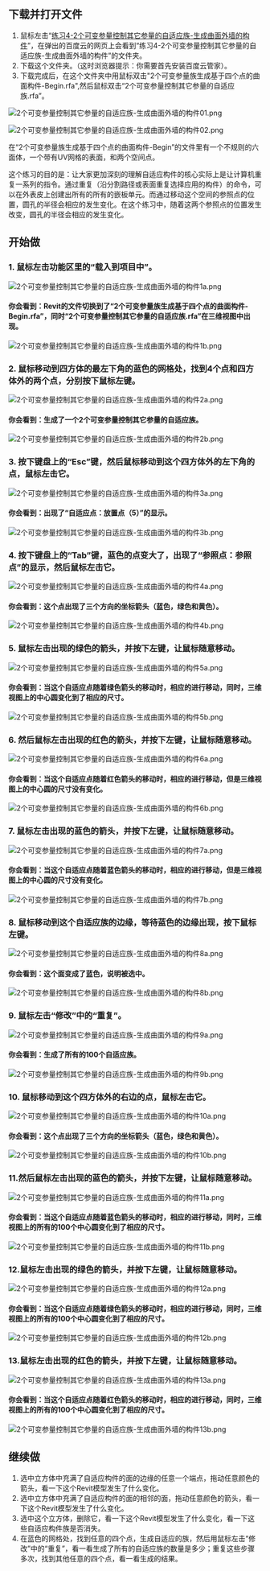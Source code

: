 ## 下载并打开文件

1. 鼠标左击“[练习4-2个可变参量控制其它参量的自适应族-生成曲面外墙的构件](http://pan.baidu.com/s/1qXqYRkK)”，在弹出的百度云的网页上会看到“练习4-2个可变参量控制其它参量的自适应族-生成曲面外墙的构件”的文件夹。
2. 下载这个文件夹。（这时浏览器提示：你需要首先安装百度云管家）。
3. 下载完成后，在这个文件夹中用鼠标双击"2个可变参量族生成基于四个点的曲面构件-Begin.rfa",然后鼠标双击“2个可变参量控制其它参量的自适应族.rfa”。

![2个可变参量控制其它参量的自适应族-生成曲面外墙的构件01.png](/images/2个可变参量控制其它参量的自适应族-生成曲面外墙的构件/2个可变参量控制其它参量的自适应族-生成曲面外墙的构件01.png)

![2个可变参量控制其它参量的自适应族-生成曲面外墙的构件02.png](/images/2个可变参量控制其它参量的自适应族-生成曲面外墙的构件/2个可变参量控制其它参量的自适应族-生成曲面外墙的构件02.png)

在“2个可变参量族生成基于四个点的曲面构件-Begin”的文件里有一个不规则的六面体，一个带有UV网格的表面，和两个空间点。

这个练习的目的是：让大家更加深刻的理解自适应构件的核心实际上是让计算机重复一系列的指令。通过重复（沿分割路径或表面重复选择应用的构件）的命令，可以在外表皮上创建出所有的所有的嵌板单元。而通过移动这个空间的参照点的位置，圆孔的半径会相应的发生变化。在这个练习中，随着这两个参照点的位置发生改变，圆孔的半径会相应的发生变化。

## 开始做

### 1. 鼠标左击功能区里的“载入到项目中”。

![2个可变参量控制其它参量的自适应族-生成曲面外墙的构件1a.png](/images/2个可变参量控制其它参量的自适应族-生成曲面外墙的构件/2个可变参量控制其它参量的自适应族-生成曲面外墙的构件1a.png)

#### 你会看到：Revit的文件切换到了“2个可变参量族生成基于四个点的曲面构件-Begin.rfa”，同时“2个可变参量控制其它参量的自适应族.rfa”在三维视图中出现。

![2个可变参量控制其它参量的自适应族-生成曲面外墙的构件1b.png](/images/2个可变参量控制其它参量的自适应族-生成曲面外墙的构件/2个可变参量控制其它参量的自适应族-生成曲面外墙的构件1b.png)

### 2. 鼠标移动到四方体的最左下角的蓝色的网格处，找到4个点和四方体外的两个点，分别按下鼠标左键。

![2个可变参量控制其它参量的自适应族-生成曲面外墙的构件2a.png](/images/2个可变参量控制其它参量的自适应族-生成曲面外墙的构件/2个可变参量控制其它参量的自适应族-生成曲面外墙的构件2a.png)

#### 你会看到：生成了一个2个可变参量控制其它参量的自适应族。

![2个可变参量控制其它参量的自适应族-生成曲面外墙的构件2b.png](/images/2个可变参量控制其它参量的自适应族-生成曲面外墙的构件/2个可变参量控制其它参量的自适应族-生成曲面外墙的构件2b.png)

### 3. 按下键盘上的“Esc”键，然后鼠标移动到这个四方体外的左下角的点，鼠标左击它。

![2个可变参量控制其它参量的自适应族-生成曲面外墙的构件3a.png](/images/2个可变参量控制其它参量的自适应族-生成曲面外墙的构件/2个可变参量控制其它参量的自适应族-生成曲面外墙的构件3a.png)

#### 你会看到：出现了“自适应点：放置点（5）”的显示。

![2个可变参量控制其它参量的自适应族-生成曲面外墙的构件3b.png](/images/2个可变参量控制其它参量的自适应族-生成曲面外墙的构件/2个可变参量控制其它参量的自适应族-生成曲面外墙的构件3b.png)

### 4. 按下键盘上的“Tab”键，蓝色的点变大了，出现了“参照点：参照点”的显示，然后鼠标左击它。

![2个可变参量控制其它参量的自适应族-生成曲面外墙的构件4a.png](/images/2个可变参量控制其它参量的自适应族-生成曲面外墙的构件/2个可变参量控制其它参量的自适应族-生成曲面外墙的构件4a.png)

#### 你会看到：这个点出现了三个方向的坐标箭头（蓝色，绿色和黄色）。

![2个可变参量控制其它参量的自适应族-生成曲面外墙的构件4b.png](/images/2个可变参量控制其它参量的自适应族-生成曲面外墙的构件/2个可变参量控制其它参量的自适应族-生成曲面外墙的构件4b.png)

### 5. 鼠标左击出现的绿色的箭头，并按下左键，让鼠标随意移动。

![2个可变参量控制其它参量的自适应族-生成曲面外墙的构件5a.png](/images/2个可变参量控制其它参量的自适应族-生成曲面外墙的构件/2个可变参量控制其它参量的自适应族-生成曲面外墙的构件5a.png)

#### 你会看到：当这个自适应点随着绿色箭头的移动时，相应的进行移动，同时，三维视图上的中心圆变化到了相应的尺寸。

![2个可变参量控制其它参量的自适应族-生成曲面外墙的构件5b.png](/images/2个可变参量控制其它参量的自适应族-生成曲面外墙的构件/2个可变参量控制其它参量的自适应族-生成曲面外墙的构件5b.png)

### 6. 然后鼠标左击出现的红色的箭头，并按下左键，让鼠标随意移动。

![2个可变参量控制其它参量的自适应族-生成曲面外墙的构件6a.png](/images/2个可变参量控制其它参量的自适应族-生成曲面外墙的构件/2个可变参量控制其它参量的自适应族-生成曲面外墙的构件6a.png)

#### 你会看到：当这个自适应点随着红色箭头的移动时，相应的进行移动，但是三维视图上的中心圆的尺寸没有变化。

![2个可变参量控制其它参量的自适应族-生成曲面外墙的构件6b.png](/images/2个可变参量控制其它参量的自适应族-生成曲面外墙的构件/2个可变参量控制其它参量的自适应族-生成曲面外墙的构件6b.png)

### 7. 鼠标左击出现的蓝色的箭头，并按下左键，让鼠标随意移动。

![2个可变参量控制其它参量的自适应族-生成曲面外墙的构件7a.png](/images/2个可变参量控制其它参量的自适应族-生成曲面外墙的构件/2个可变参量控制其它参量的自适应族-生成曲面外墙的构件7a.png)

#### 你会看到：当这个自适应点随着蓝色箭头的移动时，相应的进行移动，但是三维视图上的中心圆的尺寸没有变化。

![2个可变参量控制其它参量的自适应族-生成曲面外墙的构件7b.png](/images/2个可变参量控制其它参量的自适应族-生成曲面外墙的构件/2个可变参量控制其它参量的自适应族-生成曲面外墙的构件7b.png)

### 8. 鼠标移动到这个自适应族的边缘，等待蓝色的边缘出现，按下鼠标左键。

![2个可变参量控制其它参量的自适应族-生成曲面外墙的构件8a.png](/images/2个可变参量控制其它参量的自适应族-生成曲面外墙的构件/2个可变参量控制其它参量的自适应族-生成曲面外墙的构件8a.png)

#### 你会看到：这个面变成了蓝色，说明被选中。

![2个可变参量控制其它参量的自适应族-生成曲面外墙的构件8b.png](/images/2个可变参量控制其它参量的自适应族-生成曲面外墙的构件/2个可变参量控制其它参量的自适应族-生成曲面外墙的构件8b.png)

### 9. 鼠标左击“修改”中的“重复”。

![2个可变参量控制其它参量的自适应族-生成曲面外墙的构件9a.png](/images/2个可变参量控制其它参量的自适应族-生成曲面外墙的构件/2个可变参量控制其它参量的自适应族-生成曲面外墙的构件9a.png)

#### 你会看到：生成了所有的100个自适应族。

![2个可变参量控制其它参量的自适应族-生成曲面外墙的构件9b.png](/images/2个可变参量控制其它参量的自适应族-生成曲面外墙的构件/2个可变参量控制其它参量的自适应族-生成曲面外墙的构件9b.png)

### 10. 鼠标移动到这个四方体外的右边的点，鼠标左击它。

![2个可变参量控制其它参量的自适应族-生成曲面外墙的构件10a.png](/images/2个可变参量控制其它参量的自适应族-生成曲面外墙的构件/2个可变参量控制其它参量的自适应族-生成曲面外墙的构件10a.png)

#### 你会看到：这个点出现了三个方向的坐标箭头（蓝色，绿色和黄色）。

![2个可变参量控制其它参量的自适应族-生成曲面外墙的构件10b.png](/images/2个可变参量控制其它参量的自适应族-生成曲面外墙的构件/2个可变参量控制其它参量的自适应族-生成曲面外墙的构件10b.png)

### 11.然后鼠标左击出现的蓝色的箭头，并按下左键，让鼠标随意移动。

![2个可变参量控制其它参量的自适应族-生成曲面外墙的构件11a.png](/images/2个可变参量控制其它参量的自适应族-生成曲面外墙的构件/2个可变参量控制其它参量的自适应族-生成曲面外墙的构件11a.png)

#### 你会看到：当这个自适应点随着蓝色箭头的移动时，相应的进行移动，同时，三维视图上的所有的100个中心圆变化到了相应的尺寸。

![2个可变参量控制其它参量的自适应族-生成曲面外墙的构件11b.png](/images/2个可变参量控制其它参量的自适应族-生成曲面外墙的构件/2个可变参量控制其它参量的自适应族-生成曲面外墙的构件11b.png)

### 12.鼠标左击出现的绿色的箭头，并按下左键，让鼠标随意移动。

![2个可变参量控制其它参量的自适应族-生成曲面外墙的构件12a.png](/images/2个可变参量控制其它参量的自适应族-生成曲面外墙的构件/2个可变参量控制其它参量的自适应族-生成曲面外墙的构件12a.png)

#### 你会看到：当这个自适应点随着绿色箭头的移动时，相应的进行移动，同时，三维视图上的所有的100个中心圆变化到了相应的尺寸。

![2个可变参量控制其它参量的自适应族-生成曲面外墙的构件12b.png](/images/2个可变参量控制其它参量的自适应族-生成曲面外墙的构件/2个可变参量控制其它参量的自适应族-生成曲面外墙的构件12b.png)

### 13.鼠标左击出现的红色的箭头，并按下左键，让鼠标随意移动。

![2个可变参量控制其它参量的自适应族-生成曲面外墙的构件13a.png](/images/2个可变参量控制其它参量的自适应族-生成曲面外墙的构件/2个可变参量控制其它参量的自适应族-生成曲面外墙的构件13a.png)

#### 你会看到：当这个自适应点随着红色箭头的移动时，相应的进行移动，同时，三维视图上的所有的100个中心圆变化到了相应的尺寸。

![2个可变参量控制其它参量的自适应族-生成曲面外墙的构件13b.png](/images/2个可变参量控制其它参量的自适应族-生成曲面外墙的构件/2个可变参量控制其它参量的自适应族-生成曲面外墙的构件13b.png)

## 继续做

1. 选中立方体中充满了自适应构件的面的边缘的任意一个端点，拖动任意颜色的箭头，看一下这个Revit模型发生了什么变化。
2. 选中立方体中充满了自适应构件的面的相邻的面，拖动任意颜色的箭头，看一下这个Revit模型发生了什么变化。
3. 选中这个立方体，删除它，看一下这个Revit模型发生了什么变化，看一下这些自适应构件族是否消失。
4. 在蓝色的网格处，找到任意的四个点，生成自适应的族，然后用鼠标左击“修改”中的“重复”，看一看生成了所有的自适应族的数量是多少；重复这些步骤多次，找到其他任意的四个点，看一看生成的结果。







